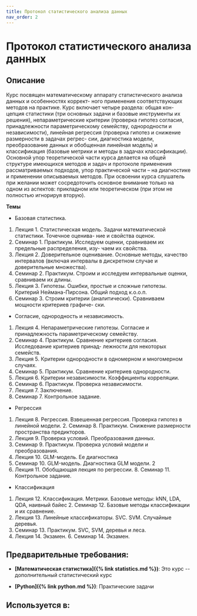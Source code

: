 ```yaml
---
title: Протокол статистического анализа данных
nav_order: 2
---
```


# Протокол статистического анализа данных


## Описание 
Курс посвящен математическому аппарату статистического анализа данных и особенностях коррект- ного применения соответствующих методов на практике. Курс включает четыре раздела: общая кон- цепция статистики (три основных задачи и базовые инструменты их решения), непараметрические критерии (проверка гипотез согласия, принадлежности параметрическому семейству, однородности и независимости), линейная регрессия (проверка гипотез и снижение размерности в задачах регрес- сии, диагностика модели, преобразование данных и обобщенная линейная модель) и классификация (базовые метрики и методы в задачах классификации). Основной упор теоретической части курса делается на общей структуре имеющихся методов и задач и протоколе применения рассматриваемых подходов, упор практической части – на диагностике и применении описываемых методов.
При освоении курса слушатель при желании может сосредоточить основное внимание только на одном из аспектов: прикладном или теоретическом (при этом не полностью игнорируя вторую).

**Темы** 
- Базовая статистика.
1. Лекция 1. Статистическая модель. Задачи математической статистики. Точечное оценива- ние и свойства оценок.
2. Семинар 1. Практикум. Исследуем оценки, сравниваем их предельные распределения, изу- чаем их свойства.
3. Лекция 2. Доверительное оценивание. Основные методы, качество интервалов (включая интервалы в дискретном случае и доверительные множества).
4. Семинар 2. Практикум. Строим и исследуем интервальные оценки, сравниваем их длины.
5. Лекция 3. Гипотезы. Ошибки, простые и сложные гипотезы. Критерий Неймана-Пирсона. Общий подход к.о.о.п.
6. Семинар 3. Строим критерии (аналитически). Сравниваем мощности критериев графиче- ски.
- Согласие, однородность и независимость.
1. Лекция 4. Непараметрические гипотезы. Согласие и принадлежность параметрическому семейству.
2. Семинар 4. Практикум. Сравнение критериев согласия. Исследование критериев принад- лежности для некоторых семейств.
3. Лекция 5. Критерии однородности в одномерном и многомерном случаях.
4. Семинар 5. Практикум. Сравнение критериев однородности.
5. Лекция 6. Критерии независимости. Коэффициенты корреляции.
6. Семинар 6. Практикум. Проверка независимости.
7. Лекция 7. Заключение.
8. Семинар 7. Контрольное задание.
- Регрессия
1. Лекция 8. Регрессия. Взвешенная регрессия. Проверка гипотез в линейной модели. 2. Семинар 8. Практикум. Снижение размерности пространства предикторов.
3. Лекция 9. Проверка условий. Преобразования данных.
4. Семинар 9. Практикум. Проверка условий модели и преобразования.
5. Лекция 10. GLM-модель. Ее диагностика
6. Семинар 10. GLM-модель. Диагностика GLM модели.
2
7. Лекция 11. Обобщающая лекция по регрессии. 8. Семинар 11. Контрольное задание.
- Классификация
1. Лекция 12. Классификация. Метрики. Базовые методы: kNN, LDA, QDA, наивный байес 2. Семинар 12. Базовые методы классификации и их сравнение.
3. Лекция 13. Линейные классификаторы. SVC. SVM. Случайные деревья.
4. Семинар 13. Практикум. SVC, SVM, деревья и леса.
5. Лекция 14. Экзамен. 6. Семинар 14. Экзамен.


## Предварительные требования:

- **[Математическая статистика]({% link statistics.md %})**: Это курс -- дополнительный статистический курс


- **[Python]({% link python.md %})**: Практические задачи  



## Используется в:
